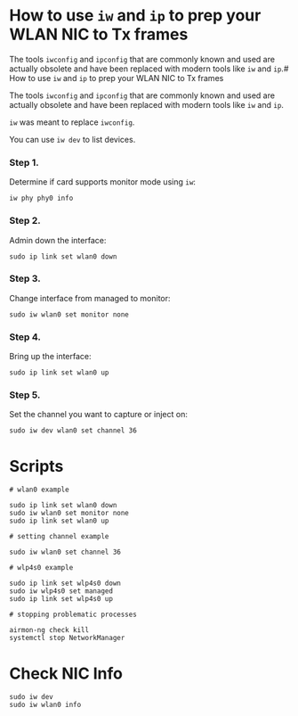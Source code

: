 # How to use `iw` and `ip` to prep your WLAN NIC to Tx frames

The tools `iwconfig` and `ipconfig` that are commonly known and used are actually obsolete and have been replaced with modern tools like `iw` and `ip`.# How to use `iw` and `ip` to prep your WLAN NIC to Tx frames

The tools `iwconfig` and `ipconfig` that are commonly known and used are actually obsolete and have been replaced with modern tools like `iw` and `ip`.

`iw` was meant to replace `iwconfig`.

You can use `iw dev` to list devices.

### Step 1. 

Determine if card supports monitor mode using `iw`:

```buildoutcfg
iw phy phy0 info
```

### Step 2.

Admin down the interface:

```buildoutcfg
sudo ip link set wlan0 down
```

### Step 3.

Change interface from managed to monitor:

```buildoutcfg
sudo iw wlan0 set monitor none
```

### Step 4.

Bring up the interface:

```buildoutcfg
sudo ip link set wlan0 up
``` 

### Step 5.

Set the channel you want to capture or inject on:

```buildoutcfg
sudo iw dev wlan0 set channel 36 
```

# Scripts

```buildoutcfg
# wlan0 example

sudo ip link set wlan0 down
sudo iw wlan0 set monitor none
sudo ip link set wlan0 up

# setting channel example

sudo iw wlan0 set channel 36

# wlp4s0 example

sudo ip link set wlp4s0 down
sudo iw wlp4s0 set managed
sudo ip link set wlp4s0 up

# stopping problematic processes

airmon-ng check kill
systemctl stop NetworkManager
```

# Check NIC Info

```buildoutcfg
sudo iw dev
sudo iw wlan0 info
```